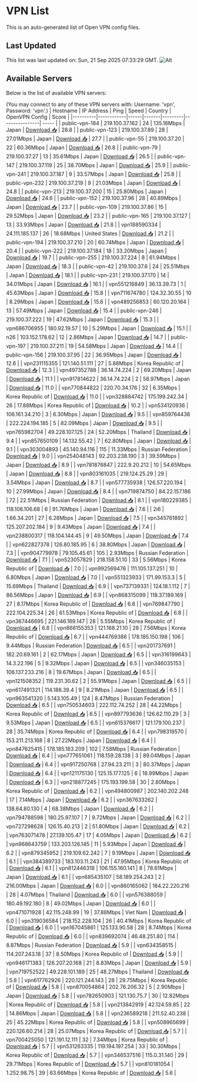 # VPN List

This is an auto-generated list of Open VPN config files.

## Last Updated

This list was last updated on: Sun, 21 Sep 2025 07:33:29 GMT.
![Alt](https://repobeats.axiom.co/api/embed/186b98318ef1479477931607c1ad7d823f12451f.svg "Repobeats analytics image")

## Available Servers

Below is the list of available VPN servers:

(You may connect to any of these VPN servers with: Username: 'vpn', Password: 'vpn'.)
| Hostname | IP Address | Ping | Speed | Country | OpenVPN Config | Score |
|----------|------------|------|-------|---------|----------------| ----- |
| public-vpn-184 | 219.100.37.162 | 24 | 135.18Mbps | Japan | [Download 📥](./configs/server_0_JP.ovpn) | 28.8 |
| public-vpn-123 | 219.100.37.89 | 28 | 27.01Mbps | Japan | [Download 📥](./configs/server_1_JP.ovpn) | 27.7 |
| public-vpn-55 | 219.100.37.20 | 22 | 60.36Mbps | Japan | [Download 📥](./configs/server_2_JP.ovpn) | 26.8 |
| public-vpn-79 | 219.100.37.27 | 13 | 35.61Mbps | Japan | [Download 📥](./configs/server_3_JP.ovpn) | 26.5 |
| public-vpn-147 | 219.100.37.119 | 25 | 38.70Mbps | Japan | [Download 📥](./configs/server_4_JP.ovpn) | 25.9 |
| public-vpn-241 | 219.100.37.187 | 9 | 33.57Mbps | Japan | [Download 📥](./configs/server_5_JP.ovpn) | 25.8 |
| public-vpn-232 | 219.100.37.219 | 9 | 21.03Mbps | Japan | [Download 📥](./configs/server_6_JP.ovpn) | 24.8 |
| public-vpn-213 | 219.100.37.200 | 15 | 25.80Mbps | Japan | [Download 📥](./configs/server_7_JP.ovpn) | 24.6 |
| public-vpn-152 | 219.100.37.96 | 28 | 40.89Mbps | Japan | [Download 📥](./configs/server_8_JP.ovpn) | 23.7 |
| public-vpn-109 | 219.100.37.86 | 15 | 29.52Mbps | Japan | [Download 📥](./configs/server_9_JP.ovpn) | 23.2 |
| public-vpn-165 | 219.100.37.127 | 13 | 33.93Mbps | Japan | [Download 📥](./configs/server_10_JP.ovpn) | 21.8 |
| vpn188590334 | 24.111.185.137 | 26 | 18.68Mbps | United States | [Download 📥](./configs/server_11_US.ovpn) | 21.2 |
| public-vpn-194 | 219.100.37.210 | 20 | 60.74Mbps | Japan | [Download 📥](./configs/server_12_JP.ovpn) | 20.4 |
| public-vpn-222 | 219.100.37.184 | 18 | 33.20Mbps | Japan | [Download 📥](./configs/server_13_JP.ovpn) | 19.7 |
| public-vpn-255 | 219.100.37.224 | 8 | 61.94Mbps | Japan | [Download 📥](./configs/server_14_JP.ovpn) | 18.3 |
| public-vpn-42 | 219.100.37.6 | 24 | 25.51Mbps | Japan | [Download 📥](./configs/server_15_JP.ovpn) | 18.1 |
| public-vpn-231 | 219.100.37.170 | 14 | 34.01Mbps | Japan | [Download 📥](./configs/server_16_JP.ovpn) | 16.1 |
| vpn551216849 | 36.13.39.73 | 1 | 45.63Mbps | Japan | [Download 📥](./configs/server_17_JP.ovpn) | 15.8 |
| vpn711674780 | 124.32.30.55 | 10 | 8.29Mbps | Japan | [Download 📥](./configs/server_18_JP.ovpn) | 15.6 |
| vpn489256853 | 60.120.20.164 | 13 | 57.49Mbps | Japan | [Download 📥](./configs/server_19_JP.ovpn) | 15.4 |
| public-vpn-246 | 219.100.37.222 | 19 | 47.62Mbps | Japan | [Download 📥](./configs/server_20_JP.ovpn) | 15.3 |
| vpn686706955 | 180.92.19.57 | 10 | 5.29Mbps | Japan | [Download 📥](./configs/server_21_JP.ovpn) | 15.1 |
| n26 | 103.152.178.62 | 12 | 2.86Mbps | Japan | [Download 📥](./configs/server_22_JP.ovpn) | 14.7 |
| public-vpn-197 | 219.100.37.211 | 19 | 54.58Mbps | Japan | [Download 📥](./configs/server_23_JP.ovpn) | 14.4 |
| public-vpn-156 | 219.100.37.95 | 22 | 36.95Mbps | Japan | [Download 📥](./configs/server_24_JP.ovpn) | 12.6 |
| vpn231115355 | 121.140.51.111 | 27 | 5.88Mbps | Korea Republic of | [Download 📥](./configs/server_25_KR.ovpn) | 12.3 |
| vpn497352788 | 36.14.74.224 | 2 | 69.20Mbps | Japan | [Download 📥](./configs/server_26_JP.ovpn) | 11.1 |
| vpn917814622 | 36.14.74.224 | 2 | 58.97Mbps | Japan | [Download 📥](./configs/server_27_JP.ovpn) | 11.0 |
| vpn770844822 | 220.70.34.176 | 32 | 6.35Mbps | Korea Republic of | [Download 📥](./configs/server_28_KR.ovpn) | 11.0 |
| vpn328884742 | 175.199.242.34 | 26 | 17.88Mbps | Korea Republic of | [Download 📥](./configs/server_29_KR.ovpn) | 10.2 |
| vpn534120936 | 106.161.34.210 | 3 | 6.30Mbps | Japan | [Download 📥](./configs/server_30_JP.ovpn) | 9.5 |
| vpn859764438 | 222.224.194.185 | 5 | 82.09Mbps | Japan | [Download 📥](./configs/server_31_JP.ovpn) | 9.5 |
| vpn765982704 | 49.228.107.125 | 24 | 52.20Mbps | Thailand | [Download 📥](./configs/server_32_TH.ovpn) | 9.4 |
| vpn857650109 | 14.132.55.42 | 7 | 62.80Mbps | Japan | [Download 📥](./configs/server_33_JP.ovpn) | 9.1 |
| vpn303004893 | 45.140.94.116 | 115 | 11.33Mbps | Russian Federation | [Download 📥](./configs/server_34_RU.ovpn) | 9.0 |
| vpn254048143 | 92.203.238.190 | 3 | 39.59Mbps | Japan | [Download 📥](./configs/server_35_JP.ovpn) | 8.9 |
| vpn781876847 | 222.9.20.212 | 10 | 54.65Mbps | Japan | [Download 📥](./configs/server_36_JP.ovpn) | 8.8 |
| vpn803161035 | 219.124.25.29 | 29 | 3.54Mbps | Japan | [Download 📥](./configs/server_37_JP.ovpn) | 8.7 |
| vpn577735938 | 126.57.220.194 | 10 | 27.99Mbps | Japan | [Download 📥](./configs/server_38_JP.ovpn) | 8.4 |
| vpn719874750 | 84.22.157.186 | 72 | 22.51Mbps | Russian Federation | [Download 📥](./configs/server_39_RU.ovpn) | 8.1 |
| vpn180229385 | 118.106.106.68 | 6 | 91.76Mbps | Japan | [Download 📥](./configs/server_40_JP.ovpn) | 7.6 |
| 2i6 | 1.66.34.201 | 27 | 6.28Mbps | Japan | [Download 📥](./configs/server_41_JP.ovpn) | 7.5 |
| vpn345761892 | 125.207.202.184 | 9 | 9.43Mbps | Japan | [Download 📥](./configs/server_42_JP.ovpn) | 7.4 |
| vpn238800317 | 118.104.144.45 | 9 | 49.50Mbps | Japan | [Download 📥](./configs/server_43_JP.ovpn) | 7.4 |
| vpn622827378 | 126.80.185.95 | 6 | 38.80Mbps | Japan | [Download 📥](./configs/server_44_JP.ovpn) | 7.3 |
| vpn904779978 | 79.105.45.61 | 105 | 2.93Mbps | Russian Federation | [Download 📥](./configs/server_45_RU.ovpn) | 7.1 |
| vpn523057829 | 218.158.51.10 | 33 | 5.56Mbps | Korea Republic of | [Download 📥](./configs/server_46_KR.ovpn) | 7.0 |
| vpn992569476 | 111.105.137.251 | 10 | 6.80Mbps | Japan | [Download 📥](./configs/server_47_JP.ovpn) | 7.0 |
| vpn551323933 | 171.99.153.3 | 5 | 15.69Mbps | Thailand | [Download 📥](./configs/server_48_TH.ovpn) | 6.9 |
| vpn737139331 | 124.18.1.112 | 7 | 86.56Mbps | Japan | [Download 📥](./configs/server_49_JP.ovpn) | 6.9 |
| vpn868315099 | 118.37.189.169 | 27 | 8.17Mbps | Korea Republic of | [Download 📥](./configs/server_50_KR.ovpn) | 6.8 |
| vpn769847790 | 222.104.225.34 | 26 | 61.53Mbps | Korea Republic of | [Download 📥](./configs/server_51_KR.ovpn) | 6.8 |
| vpn367446695 | 221.146.169.147 | 28 | 5.55Mbps | Korea Republic of | [Download 📥](./configs/server_52_KR.ovpn) | 6.8 |
| vpn866155353 | 121.168.21.10 | 28 | 7.56Mbps | Korea Republic of | [Download 📥](./configs/server_53_KR.ovpn) | 6.7 |
| vpn444769386 | 178.185.150.198 | 106 | 9.44Mbps | Russian Federation | [Download 📥](./configs/server_54_RU.ovpn) | 6.5 |
| vpn201737691 | 182.20.69.161 | 2 | 62.17Mbps | Japan | [Download 📥](./configs/server_55_JP.ovpn) | 6.5 |
| vpn316199643 | 14.3.22.196 | 5 | 9.32Mbps | Japan | [Download 📥](./configs/server_56_JP.ovpn) | 6.5 |
| vpn346035153 | 106.137.233.216 | 8 | 19.67Mbps | Japan | [Download 📥](./configs/server_57_JP.ovpn) | 6.5 |
| vpn121508352 | 119.231.30.62 | 2 | 55.91Mbps | Japan | [Download 📥](./configs/server_58_JP.ovpn) | 6.5 |
| vpn617491321 | 114.188.39.4 | 9 | 8.21Mbps | Japan | [Download 📥](./configs/server_59_JP.ovpn) | 6.5 |
| vpn963541320 | 5.143.105.49 | 124 | 8.47Mbps | Russian Federation | [Download 📥](./configs/server_60_RU.ovpn) | 6.5 |
| vpn750534603 | 222.112.74.252 | 28 | 44.22Mbps | Korea Republic of | [Download 📥](./configs/server_61_KR.ovpn) | 6.5 |
| vpn897793636 | 126.62.110.29 | 3 | 9.53Mbps | Japan | [Download 📥](./configs/server_62_JP.ovpn) | 6.5 |
| vpn615376617 | 121.179.100.237 | 28 | 35.74Mbps | Korea Republic of | [Download 📥](./configs/server_63_KR.ovpn) | 6.4 |
| vpn798319570 | 153.211.213.168 | 8 | 27.22Mbps | Japan | [Download 📥](./configs/server_64_JP.ovpn) | 6.4 |
| vpn847625415 | 178.185.183.209 | 102 | 7.58Mbps | Russian Federation | [Download 📥](./configs/server_65_RU.ovpn) | 6.4 |
| vpn777651061 | 118.159.28.138 | 3 | 89.04Mbps | Japan | [Download 📥](./configs/server_66_JP.ovpn) | 6.4 |
| vpn917250768 | 27.94.23.211 | 3 | 80.37Mbps | Japan | [Download 📥](./configs/server_67_JP.ovpn) | 6.4 |
| vpn121175130 | 125.15.177.125 | 6 | 18.99Mbps | Japan | [Download 📥](./configs/server_68_JP.ovpn) | 6.3 |
| vpn218877245 | 175.193.199.58 | 30 | 2.80Mbps | Korea Republic of | [Download 📥](./configs/server_69_KR.ovpn) | 6.2 |
| vpn494800987 | 202.140.202.248 | 17 | 7.14Mbps | Japan | [Download 📥](./configs/server_70_JP.ovpn) | 6.2 |
| vpn367633262 | 138.64.80.130 | 4 | 68.38Mbps | Japan | [Download 📥](./configs/server_71_JP.ovpn) | 6.2 |
| vpn794788598 | 180.25.97.107 | 7 | 9.72Mbps | Japan | [Download 📥](./configs/server_72_JP.ovpn) | 6.2 |
| vpn727298628 | 126.15.40.213 | 2 | 51.80Mbps | Japan | [Download 📥](./configs/server_73_JP.ovpn) | 6.2 |
| vpn763071478 | 27.139.105.47 | 17 | 4.05Mbps | Japan | [Download 📥](./configs/server_74_JP.ovpn) | 6.2 |
| vpn968643759 | 133.203.126.145 | 11 | 5.93Mbps | Japan | [Download 📥](./configs/server_75_JP.ovpn) | 6.2 |
| vpn879345952 | 219.109.62.242 | 7 | 9.19Mbps | Japan | [Download 📥](./configs/server_76_JP.ovpn) | 6.1 |
| vpn384389733 | 183.103.11.243 | 21 | 47.95Mbps | Korea Republic of | [Download 📥](./configs/server_77_KR.ovpn) | 6.1 |
| vpn812446318 | 106.155.160.141 | 8 | 78.61Mbps | Japan | [Download 📥](./configs/server_78_JP.ovpn) | 6.1 |
| vpn685435107 | 58.189.254.243 | 2 | 216.00Mbps | Japan | [Download 📥](./configs/server_79_JP.ovpn) | 6.0 |
| vpn860165062 | 184.22.220.216 | 28 | 4.07Mbps | Thailand | [Download 📥](./configs/server_80_TH.ovpn) | 6.0 |
| vpn576388059 | 180.49.192.180 | 8 | 49.02Mbps | Japan | [Download 📥](./configs/server_81_JP.ovpn) | 6.0 |
| vpn471071928 | 42.115.248.99 | 19 | 37.88Mbps | Viet Nam | [Download 📥](./configs/server_82_VN.ovpn) | 6.0 |
| vpn319036584 | 218.152.228.104 | 26 | 40.41Mbps | Korea Republic of | [Download 📥](./configs/server_83_KR.ovpn) | 6.0 |
| vpn167045861 | 125.133.90.58 | 28 | 8.74Mbps | Korea Republic of | [Download 📥](./configs/server_84_KR.ovpn) | 6.0 |
| vpn839692074 | 46.48.251.80 | 114 | 8.87Mbps | Russian Federation | [Download 📥](./configs/server_85_RU.ovpn) | 5.9 |
| vpn634358515 | 114.207.243.18 | 37 | 8.50Mbps | Korea Republic of | [Download 📥](./configs/server_86_KR.ovpn) | 5.9 |
| vpn946171383 | 126.207.20.168 | 21 | 8.83Mbps | Japan | [Download 📥](./configs/server_87_JP.ovpn) | 5.9 |
| vpn719752522 | 49.228.101.189 | 25 | 48.27Mbps | Thailand | [Download 📥](./configs/server_88_TH.ovpn) | 5.8 |
| vpn617762926 | 220.121.244.143 | 28 | 29.75Mbps | Korea Republic of | [Download 📥](./configs/server_89_KR.ovpn) | 5.8 |
| vpn870054864 | 202.76.206.32 | 5 | 2.90Mbps | Japan | [Download 📥](./configs/server_90_JP.ovpn) | 5.8 |
| vpn782650903 | 121.130.75.7 | 30 | 12.82Mbps | Korea Republic of | [Download 📥](./configs/server_91_KR.ovpn) | 5.8 |
| vpn213842919 | 42.124.59.85 | 22 | 14.86Mbps | Japan | [Download 📥](./configs/server_92_JP.ovpn) | 5.8 |
| vpn236589218 | 211.52.40.238 | 25 | 45.22Mbps | Korea Republic of | [Download 📥](./configs/server_93_KR.ovpn) | 5.8 |
| vpn508965699 | 220.126.60.214 | 28 | 25.07Mbps | Korea Republic of | [Download 📥](./configs/server_94_KR.ovpn) | 5.7 |
| vpn700425050 | 121.191.12.111 | 32 | 7.34Mbps | Korea Republic of | [Download 📥](./configs/server_95_KR.ovpn) | 5.7 |
| vpn531263335 | 119.194.197.254 | 33 | 30.30Mbps | Korea Republic of | [Download 📥](./configs/server_96_KR.ovpn) | 5.7 |
| vpn346537516 | 115.0.31.140 | 29 | 29.71Mbps | Korea Republic of | [Download 📥](./configs/server_97_KR.ovpn) | 5.7 |
| vpn810181054 | 1.252.98.75 | 39 | 63.66Mbps | Korea Republic of | [Download 📥](./configs/server_98_KR.ovpn) | 5.6 |
